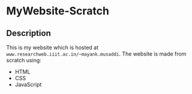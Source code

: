 # MyWebsite-Scratch

## Description
This is my website which is hosted at `www.researchweb.iiit.ac.in/~mayank.musaddi`. The website is made from scratch using:
- HTML
- CSS
- JavaScript
